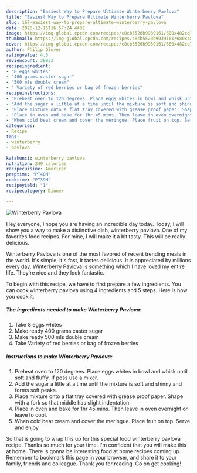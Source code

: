 ```yaml
---
description: "Easiest Way to Prepare Ultimate Winterberry Pavlova"
title: "Easiest Way to Prepare Ultimate Winterberry Pavlova"
slug: 167-easiest-way-to-prepare-ultimate-winterberry-pavlova
date: 2020-12-15T16:57:24.443Z
image: https://img-global.cpcdn.com/recipes/c8cb5520b9939161/680x482cq70/winterberry-pavlova-recipe-main-photo.jpg
thumbnail: https://img-global.cpcdn.com/recipes/c8cb5520b9939161/680x482cq70/winterberry-pavlova-recipe-main-photo.jpg
cover: https://img-global.cpcdn.com/recipes/c8cb5520b9939161/680x482cq70/winterberry-pavlova-recipe-main-photo.jpg
author: Philip Glover
ratingvalue: 4.5
reviewcount: 39833
recipeingredient:
- "8 eggs whites"
- "400 grams caster sugar"
- "500 mls double cream"
- " Variety of red berries or bag of frozen berries"
recipeinstructions:
- "Preheat oven to 120 degrees. Place eggs whites in bowl and whisk until soft and fluffy. If poss use a mixer."
- "Add the sugar a little at a time until the mixture is soft and shinny and forms soft peaks."
- "Place mixture onto a flat tray covered with grease proof paper. Shape with a fork so that middle has slight indentation."
- "Place in oven and bake for 1hr 45 mins. Then leave in oven overnight or leave to cool."
- "When cold beat cream and cover the meringue. Place fruit on top. Serve and enjoy"
categories:
- Recipe
tags:
- winterberry
- pavlova

katakunci: winterberry pavlova 
nutrition: 249 calories
recipecuisine: American
preptime: "PT40M"
cooktime: "PT39M"
recipeyield: "1"
recipecategory: Dinner

---
```



![Winterberry Pavlova](https://img-global.cpcdn.com/recipes/c8cb5520b9939161/680x482cq70/winterberry-pavlova-recipe-main-photo.jpg)

Hey everyone, I hope you are having an incredible day today. Today, I will show you a way to make a distinctive dish, winterberry pavlova. One of my favorites food recipes. For mine, I will make it a bit tasty. This will be really delicious.



Winterberry Pavlova is one of the most favored of recent trending meals in the world. It's simple, it's fast, it tastes delicious. It is appreciated by millions every day. Winterberry Pavlova is something which I have loved my entire life. They're nice and they look fantastic.


To begin with this recipe, we have to first prepare a few ingredients. You can cook winterberry pavlova using 4 ingredients and 5 steps. Here is how you cook it.

<!--inarticleads1-->

##### The ingredients needed to make Winterberry Pavlova:

1. Take 8 eggs whites
1. Make ready 400 grams caster sugar
1. Make ready 500 mls double cream
1. Take  Variety of red berries or bag of frozen berries




<!--inarticleads2-->

##### Instructions to make Winterberry Pavlova:

1. Preheat oven to 120 degrees. Place eggs whites in bowl and whisk until soft and fluffy. If poss use a mixer.
1. Add the sugar a little at a time until the mixture is soft and shinny and forms soft peaks.
1. Place mixture onto a flat tray covered with grease proof paper. Shape with a fork so that middle has slight indentation.
1. Place in oven and bake for 1hr 45 mins. Then leave in oven overnight or leave to cool.
1. When cold beat cream and cover the meringue. Place fruit on top. Serve and enjoy




So that is going to wrap this up for this special food winterberry pavlova recipe. Thanks so much for your time. I'm confident that you will make this at home. There is gonna be interesting food at home recipes coming up. Remember to bookmark this page in your browser, and share it to your family, friends and colleague. Thank you for reading. Go on get cooking!
